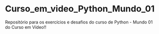 # Curso_em_video_Python_Mundo_01
Repositório para os exercícios e desafios do curso de Python - Mundo 01 do Curso em Vídeo!!
